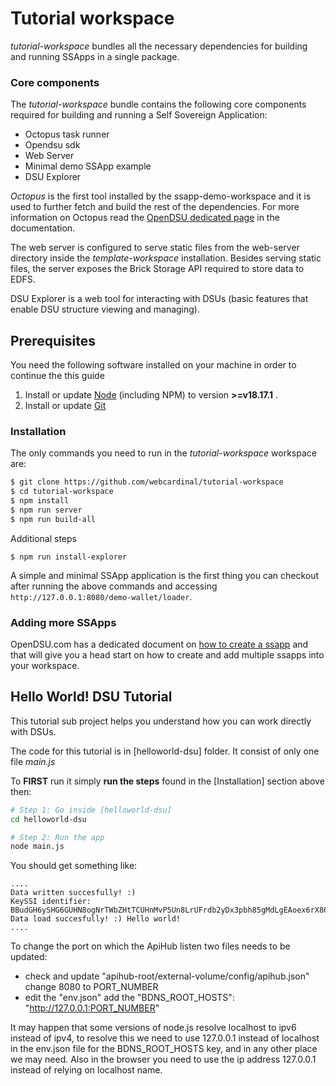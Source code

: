 # Tutorial workspace

*tutorial-workspace*  bundles all the necessary dependencies for building and running SSApps in a single package.

### Core components

The *tutorial-workspace*  bundle contains the following core components required for building and running a Self Sovereign Application:

- Octopus task runner
- Opendsu sdk
- Web Server
- Minimal demo SSApp example
- DSU Explorer

*Octopus*  is the first tool installed by the ssapp-demo-workspace and it is used to further fetch and build the rest of the dependencies. For more information on Octopus read the [OpenDSU dedicated page](https://opendsu.com/rfc095) in the documentation.

The web server is configured to serve static files from the web-server directory inside the *template-workspace* installation. Besides serving static files, the server exposes the Brick Storage API required to store data to EDFS.

DSU Explorer is a web tool for interacting with DSUs (basic features that enable DSU structure viewing and managing).

## Prerequisites

You need the following software installed on your machine in order to continue the this guide

1. Install or update [Node](https://nodejs.org/en/) (including NPM) to version **>=v18.17.1** .
2. Install or update [Git](https://git-scm.com/)

### Installation

The only commands you need to run in the *tutorial-workspace* workspace are:
```sh
$ git clone https://github.com/webcardinal/tutorial-workspace
$ cd tutorial-workspace
$ npm install
$ npm run server
$ npm run build-all
```
Additional steps
```
$ npm run install-explorer
```

A simple and minimal SSApp application is the first thing you can checkout after running the above commands and accessing ```http://127.0.0.1:8080/demo-wallet/loader```. 

### Adding more SSApps

OpenDSU.com has a dedicated document on [how to create a ssapp](https://www.opendsu.org/pages/quickstart/Developers-Tutorial-(RFC-114).html) and that will give you a head start on how to create and add multiple ssapps into your workspace.

## Hello World! DSU Tutorial

This tutorial sub project helps you understand how you can work directly with DSUs.

The code for this tutorial is in [helloworld-dsu] folder. It consist of only one file _main.js_

To **FIRST** run it simply **run the steps** found in the [Installation] section above then:

```sh
# Step 1: Go inside [helloworld-dsu]
cd helloworld-dsu

# Step 2: Run the app
node main.js
```

You should get something like:

```
....
Data written succesfully! :)
KeySSI identifier:  BBudGH6ySHG6GUHN8ogNrTWbZHtTCUHnMvP5Un8LrUFrdb2yDx3pbh85gMdLgEAoex6rX86B9dY5Fscjx77uMcfmh
Data load succesfully! :) Hello world!
....
```

To change the port on which the ApiHub listen two files needs to be updated:

 - check and update "apihub-root/external-volume/config/apihub.json" change 8080 to PORT_NUMBER
 - edit the "env.json" add the  "BDNS_ROOT_HOSTS": "http://127.0.0.1:PORT_NUMBER"

It may happen that some versions of node.js resolve localhost to ipv6 instead of ipv4, to resolve this we need to use 127.0.0.1 instead of localhost in the env.json file for the BDNS_ROOT_HOSTS key, and in any other place we may need. Also in the browser you need to use the ip address 127.0.0.1 instead of relying on localhost name.
